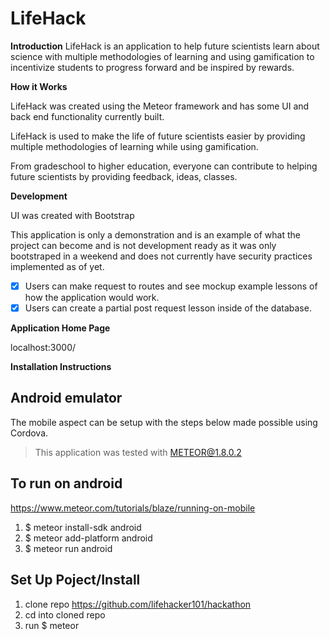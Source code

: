 # LifeHack

  **Introduction**
  LifeHack is an application to help future scientists learn about science with multiple methodologies of learning and using gamification to incentivize students to progress forward and be inspired by rewards.
    
  **How it Works**
    
  LifeHack was created using the Meteor framework and has some UI and back end functionality currently built. 
    
  LifeHack is used to make the life of future scientists easier by providing multiple methodologies of learning while using gamification.
    
  From gradeschool to higher education, everyone can contribute to helping future scientists by providing feedback, ideas, classes.
    
  **Development**
    
  UI was created with Bootstrap
    
  This application is only a demonstration and is an example of what the project can become and is not development ready as it was only bootstraped in a weekend and does not currently have security practices implemented as of yet.
    
- [x] Users can make request to routes and see mockup example lessons of how the application would work.
- [x] Users can create a partial post request lesson inside of the database.

**Application Home Page**

localhost:3000/

**Installation Instructions**

Android emulator
------------------

The mobile aspect can be setup with the steps below made possible using Cordova.

> This application was tested with METEOR@1.8.0.2

To run on android
------------------------------------------------
https://www.meteor.com/tutorials/blaze/running-on-mobile
1. $ meteor install-sdk android
2. $ meteor add-platform android
3. $ meteor run android


Set Up Poject/Install
-----------------------------
1. clone repo https://github.com/lifehacker101/hackathon
2. cd into cloned repo
3. run $ meteor

